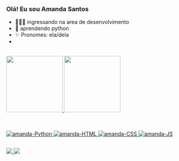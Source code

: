 ### Olá! Eu sou Amanda Santos

- 👩🏽‍💻 ingressando na area de desenvolvimento 
- 🌱 aprendendo python
- ✨ Pronomes: ela/dela
- 
##
<div>
  <a href="https://github.com/amandatsantos">
  <img height="150em" src="https://github-readme-stats.vercel.app/api?username=amandatsantos&show_icons=true&theme=maroongold&include_all_commits=true&count_private=true"/>
  <img height="150em" src="https://github-readme-stats.vercel.app/api/top-langs/?username=amandatsantos&layout=compact&langs_count=16&theme=maroongold"/>
 </div>
  
 ##
  
<div style = "display: inline_block"><br>
  <img align="auto" alt="amanda-Python" heigt="30" whidth="40" src="https://img.icons8.com/color/48/000000/python--v1.png"/>
  <img align="auto" alt="amanda-HTML" heigt="30" whidth="40" src="https://img.icons8.com/windows/48/fa314a/html-5.png"/>
  <img aling= "auto" alt = "amanda-CSS" heigth="30" whidtg="40" src="https://img.icons8.com/windows/48/4a90e2/css3-logo.png"/>
  <img aling= "auto" alt = "amanda-JS" heigth="30" whidtg="40" src="https://img.icons8.com/color/48/000000/javascript--v1.png"/>
  </div>
  
  ##
  
  <div>
    <a href="https://www.linkedin.com/in/amanda-tavares-santos-6b9bb9204/" target = "blank"> <img src = "https://img.shields.io/badge/LinkedIn-0077B5?style=for-the-badge&logo=linkedin&logoColor=white" target="blank"> </a>
    <a href="mailto: tavaresamandasantos@gmail.com" target = "blank"> <img src = "https://img.shields.io/badge/Gmail-D14836?style=for-the-badge&logo=gmail&logoColor=white" target="blank"> </a>
  </div>
